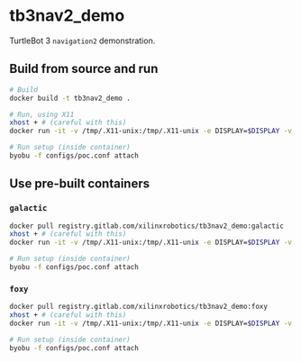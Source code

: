 # tb3nav2_demo

TurtleBot 3 `navigation2` demonstration.

## Build from source and run

```bash
# Build
docker build -t tb3nav2_demo .

# Run, using X11
xhost + # (careful with this)
docker run -it -v /tmp/.X11-unix:/tmp/.X11-unix -e DISPLAY=$DISPLAY -v $HOME/.Xauthority:/home/xilinx/.Xauthority tb3nav2_demo:latest

# Run setup (inside container)
byobu -f configs/poc.conf attach
```

## Use pre-built containers

### `galactic`
```bash
docker pull registry.gitlab.com/xilinxrobotics/tb3nav2_demo:galactic
xhost + # (careful with this)
docker run -it -v /tmp/.X11-unix:/tmp/.X11-unix -e DISPLAY=$DISPLAY -v $HOME/.Xauthority:/home/xilinx/.Xauthority registry.gitlab.com/xilinxrobotics/tb3nav2_demo:galactic

# Run setup (inside container)
byobu -f configs/poc.conf attach
```

### `foxy`
```bash
docker pull registry.gitlab.com/xilinxrobotics/tb3nav2_demo:foxy
xhost + # (careful with this)
docker run -it -v /tmp/.X11-unix:/tmp/.X11-unix -e DISPLAY=$DISPLAY -v $HOME/.Xauthority:/home/xilinx/.Xauthority registry.gitlab.com/xilinxrobotics/tb3nav2_demo:foxy

# Run setup (inside container)
byobu -f configs/poc.conf attach
```
